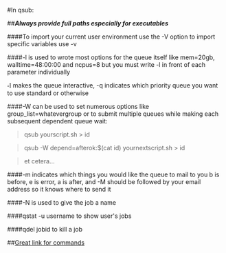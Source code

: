 #In qsub:

##**_Always provide full paths especially for executables_**

####To import your current user environment use the -V option to import specific variables use -v

####-l is used to wrote most options for the queue itself like mem=20gb, walltime=48:00:00 and ncpus=8 but you must write -l in front of each parameter individually

<span style="font-family:Georgia;">-I</span> makes the queue interactive, -q indicates which priority queue you want to use standard or otherwise

####-W can be used to set numerous options like group\_list=whatevergroup or to submit multiple queues while making each subsequent dependent queue wait:

> qsub yourscript.sh > id

> qsub -W depend=afterok:$(cat id) yournextscript.sh > id

> et cetera...

####-m indicates which things you would like the queue to mail to you b is before, e is error, a is after, and -M should be followed by your email address so it knows where to send it

####-N is used to give the job a name

####qstat -u username to show user's jobs

####qdel jobid to kill a job

##[Great link for commands](http://hpc.sissa.it/pbs/pbs-2.html)
